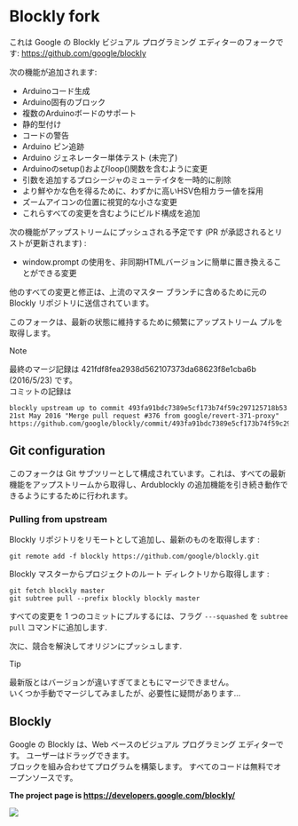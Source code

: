 # Blockly fork

これは Google の Blockly ビジュアル プログラミング エディターのフォークです: https://github.com/google/blockly

次の機能が追加されます:  

* Arduinoコード生成
* Arduino固有のブロック
* 複数のArduinoボードのサポート
* 静的型付け
* コードの警告
* Arduino ピン追跡
* Arduino ジェネレーター単体テスト (未完了)
* Arduinoのsetup()およびloop()関数を含むように変更
* 引数を追加するプロシージャのミューテイタを一時的に削除
* より鮮やかな色を得るために、わずかに高いHSV色相カラー値を採用
* ズームアイコンの位置に視覚的な小さな変更
* これらすべての変更を含むようにビルド構成を追加
  
次の機能がアップストリームにプッシュされる予定です (PR が承認されるとリストが更新されます) :

* window.prompt の使用を、非同期HTMLバージョンに簡単に置き換えることができる変更

他のすべての変更と修正は、上流のマスター ブランチに含めるために元の Blockly リポジトリに送信されています。

このフォークは、最新の状態に維持するために頻繁にアップストリーム プルを取得します。

> [!NOTE]
> 最終のマージ記録は 421fdf8fea2938d562107373da68623f8e1cba6b (2016/5/23)  です。  
> コミットの記録は
> ```
> blockly upstream up to commit 493fa91bdc7389e5cf173b74f59c297125718b53  
> 21st May 2016 "Merge pull request #376 from google/revert-371-proxy"  
> https://github.com/google/blockly/commit/493fa91bdc7389e5cf173b74f59c297125718b53
> ```

## Git configuration

このフォークは Git サブツリーとして構成されています。これは、すべての最新機能をアップストリームから取得し、Ardublockly の追加機能を引き続き動作できるようにするために行われます。


### Pulling from upstream

Blockly リポジトリをリモートとして追加し、最新のものを取得します :

```
git remote add -f blockly https://github.com/google/blockly.git
```

Blockly マスターからプロジェクトのルート ディレクトリから取得します :

```
git fetch blockly master
git subtree pull --prefix blockly blockly master
```

すべての変更を 1 つのコミットにプルするには、フラグ `---squashed` を `subtree pull` コマンドに追加します.

次に、競合を解決してオリジンにプッシュします.

> [!TIP]
> 最新版とはバージョンが違いすぎてまともにマージできません。  
> いくつか手動でマージしてみましたが、必要性に疑問があります…

## Blockly

Google の Blockly は、Web ベースのビジュアル プログラミング エディターです。 ユーザーはドラッグできます。  
ブロックを組み合わせてプログラムを構築します。 すべてのコードは無料でオープンソースです。  

**The project page is https://developers.google.com/blockly/**

![](https://developers.google.com/blockly/sample.png)
